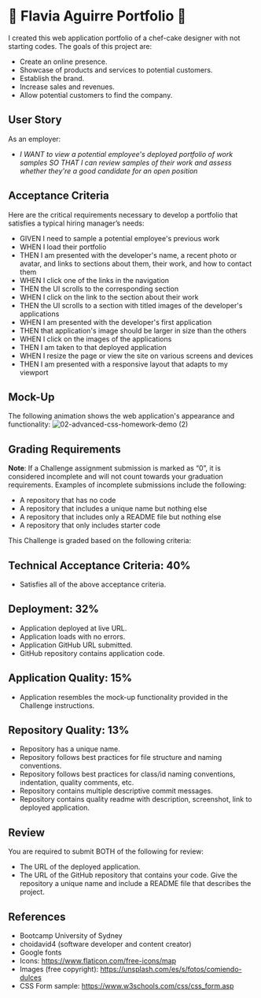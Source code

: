 # :cake: Flavia Aguirre Portfolio :cake:

I created this web application portfolio of a chef-cake designer with not starting codes.
The goals of this project are:

* Create an online presence.
* Showcase of products and services to potential customers.
* Establish the brand.
* Increase sales and revenues.
* Allow potential customers to find the company.

## User Story

As an employer:
* _I WANT to view a potential employee's deployed portfolio of work samples
SO THAT I can review samples of their work and assess whether they're a good candidate for an open position_

## Acceptance Criteria

Here are the critical requirements necessary to develop a portfolio that satisfies a typical hiring manager’s needs:

* GIVEN I need to sample a potential employee's previous work
* WHEN I load their portfolio
* THEN I am presented with the developer's name, a recent photo or avatar, and links to sections about them, their work, and how to contact them
* WHEN I click one of the links in the navigation
* THEN the UI scrolls to the corresponding section
* WHEN I click on the link to the section about their work
* THEN the UI scrolls to a section with titled images of the developer's applications
* WHEN I am presented with the developer's first application
* THEN that application's image should be larger in size than the others
* WHEN I click on the images of the applications
* THEN I am taken to that deployed application
* WHEN I resize the page or view the site on various screens and devices
* THEN I am presented with a responsive layout that adapts to my viewport

## Mock-Up
The following animation shows the web application's appearance and functionality:
![02-advanced-css-homework-demo (2)](https://github.com/garmercy/Challence-2/assets/138730100/c7a1faf6-9a73-4a5c-bece-8ef2e7961f38)


## Grading Requirements

**Note**: If a Challenge assignment submission is marked as “0”, it is considered incomplete and will not count towards your graduation requirements. Examples of incomplete submissions include the following:

* A repository that has no code
* A repository that includes a unique name but nothing else
* A repository that includes only a README file but nothing else
* A repository that only includes starter code

This Challenge is graded based on the following criteria:

## Technical Acceptance Criteria: 40%

* Satisfies all of the above acceptance criteria.

## Deployment: 32%

* Application deployed at live URL.
* Application loads with no errors.
* Application GitHub URL submitted.
* GitHub repository contains application code.

## Application Quality: 15%

* Application resembles the mock-up functionality provided in the Challenge instructions.

## Repository Quality: 13%

* Repository has a unique name.
* Repository follows best practices for file structure and naming conventions.
* Repository follows best practices for class/id naming conventions, indentation, quality comments, etc.
* Repository contains multiple descriptive commit messages.
* Repository contains quality readme with description, screenshot, link to deployed application.

## Review
You are required to submit BOTH of the following for review:

* The URL of the deployed application.
* The URL of the GitHub repository that contains your code. Give the repository a unique name and include a README file that describes the project.

## References
* Bootcamp University of Sydney
* choidavid4 (software developer and content creator)
* Google fonts
* Icons: https://www.flaticon.com/free-icons/map
* Images (free copyright): https://unsplash.com/es/s/fotos/comiendo-dulces
* CSS Form sample: https://www.w3schools.com/css/css_form.asp
  
